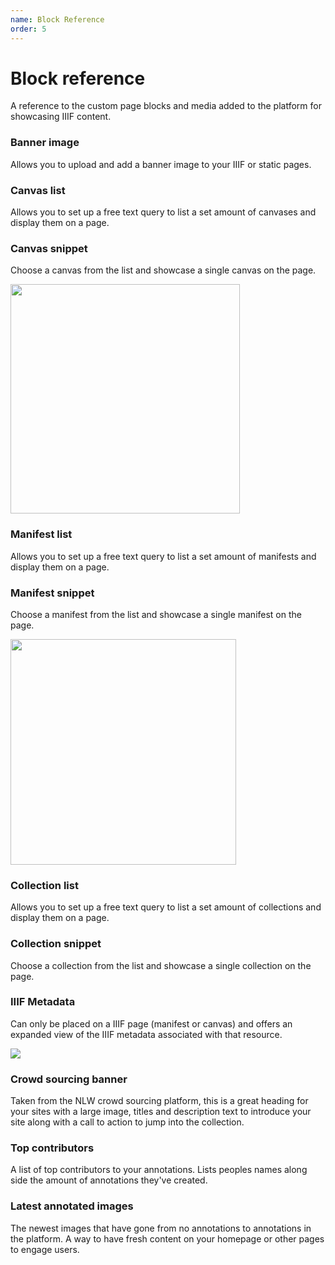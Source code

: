```yaml
---
name: Block Reference
order: 5
---
```


# Block reference

A reference to the custom page blocks and media added to the platform for showcasing IIIF content.

### Banner image
Allows you to upload and add a banner image to your IIIF or static pages.

### Canvas list
Allows you to set up a free text query to list a set amount of canvases and display them on a page.

### Canvas snippet
Choose a canvas from the list and showcase a single canvas on the page.

<img src="/img/canvas-snippet.png" width="367" />

### Manifest list
Allows you to set up a free text query to list a set amount of manifests and display them on a page.

### Manifest snippet
Choose a manifest from the list and showcase a single manifest on the page.

<img src="/img/manifest-snippet.png" width="361" />

### Collection list
Allows you to set up a free text query to list a set amount of collections and display them on a page.

### Collection snippet
Choose a collection from the list and showcase a single collection on the page.

### IIIF Metadata
Can only be placed on a IIIF page (manifest or canvas) and offers an expanded view of the IIIF metadata associated with that resource.

<img src="/img/metadata.png" />

### Crowd sourcing banner
Taken from the NLW crowd sourcing platform, this is a great heading for your sites with a large image, titles and description text to introduce your site along with a call to action to jump into the collection.

### Top contributors
A list of top contributors to your annotations. Lists peoples names along side the amount of annotations they've created.

### Latest annotated images
The newest images that have gone from no annotations to annotations in the platform. A way to have fresh content on your homepage or other pages to engage users.
